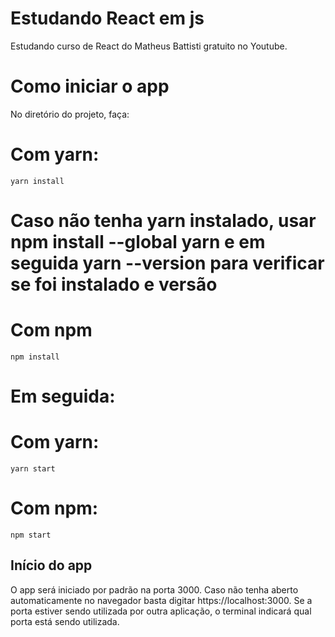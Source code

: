 # Estudando React em js

Estudando curso de React do Matheus Battisti gratuito no Youtube.

# Como iniciar o app

 No diretório do projeto, faça:

#    Com yarn:
    yarn install    
#    Caso não tenha yarn instalado, usar npm install --global yarn e em seguida yarn --version para verificar se foi instalado e versão

#    Com npm
    npm install
    
# Em seguida:

#    Com yarn:
    yarn start
#    Com npm:
    npm start

## Início do app

O app será iniciado por padrão na porta 3000. Caso não tenha aberto automaticamente no navegador basta digitar https://localhost:3000. Se a porta estiver sendo utilizada por outra aplicação, o terminal indicará qual porta está sendo utilizada.